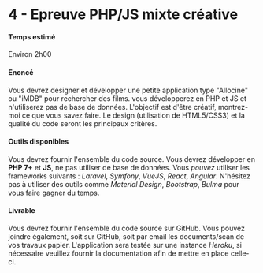 # 4 - Epreuve PHP/JS mixte créative

#### Temps estimé

Environ 2h00

#### Enoncé

Vous devrez designer et développer une petite application type "Allocine" ou "iMDB" pour rechercher des films. vous développerez en PHP et JS et n'utiliserez pas de base de données. L'objectif est d'être créatif, montrez-moi ce que vous savez faire. Le design (utilisation de HTML5/CSS3) et la qualité du code seront les principaux critères.

#### Outils disponibles

Vous devrez fournir l'ensemble du code source.
Vous devrez développer en **PHP 7+** et **JS**, ne pas utiliser de base de données. Vous *pouvez* utiliser les frameworks suivants : *Laravel*, *Symfony*, *VueJS*, *React*, *Angular*.
N'hésitez pas à utiliser des outils comme *Material Design*, *Bootstrap*, *Bulma* pour vous faire gagner du temps. 

#### Livrable

Vous devrez fournir l'ensemble du code source sur GitHub. Vous pouvez joindre également, soit sur GitHub, soit par email les documents/scan de vos travaux papier.
L'application sera testée sur une instance *Heroku*, si nécessaire veuillez fournir la documentation afin de mettre en place celle-ci.
